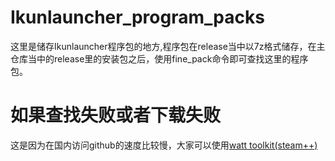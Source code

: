 # Ikunlauncher_program_packs
这里是储存Ikunlauncher程序包的地方,程序包在release当中以7z格式储存，在主仓库当中的release里的安装包之后，使用fine_pack命令即可查找这里的程序包。
# 如果查找失败或者下载失败
这是因为在国内访问github的速度比较慢，大家可以使用[watt toolkit(steam++)](https://steampp.net/)
